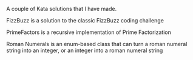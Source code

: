 A couple of Kata solutions that I have made.


FizzBuzz is a solution to the classic FizzBuzz coding challenge

PrimeFactors is a recursive implementation of Prime Factorization

Roman Numerals is an enum-based class that can turn a roman numeral string into an integer, or an integer into a roman numeral string
